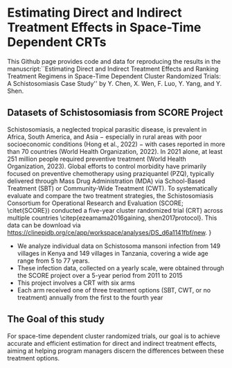 
# Estimating Direct and Indirect Treatment Effects in Space-Time Dependent CRTs

This Github page provides code and data for reproducing the results in the manuscript:``Estimating Direct and Indirect Treatment Effects and Ranking Treatment Regimens in Space-Time Dependent Cluster Randomized Trials: A Schistosomiasis Case Study'' by Y. Chen, X. Wen, F. Luo, Y. Yang, and Y. Shen. 

## Datasets of Schistosomiasis from SCORE Project
Schistosomiasis, a neglected tropical parasitic disease, is prevalent in Africa, South America, and Asia − especially in rural areas with poor socioeconomic conditions (Hong et al., 2022) − with cases reported in more than 70 countries (World Health Organization, 2022).  In 2021 alone, at least 251 million people required preventive treatment (World Health Organization, 2023). Global efforts to control morbidity have primarily focused on preventive chemotherapy using praziquantel (PZQ), typically delivered through Mass Drug Administration (MDA) via School-Based Treatment (SBT) or Community-Wide Treatment (CWT). To systematically evaluate and compare the two treatment strategies, the Schistosomiasis Consortium for Operational Research and Evaluation (SCORE; \citet{SCORE}) conducted a five-year cluster randomized trial (CRT) across multiple countries \citep{ezeamama2016gaining, shen2017protocol}. This data can be download via https://clinepidb.org/ce/app/workspace/analyses/DS_d6a1141fbf/new.
}


- We analyze individual data on Schistosoma mansoni infection from 149 villages in Kenya and 149 villages in Tanzania, covering a wide age range from 5 to 77 years.
- These infection data, collected on a yearly scale, were obtained through the SCORE project over a 5-year period from 2011 to 2015
- This project involves a CRT with six arms
- Each arm received one of three treatment options (SBT, CWT, or no treatment) annually from the first to the fourth year

## The Goal of this study
For space-time dependent cluster randomized trials, our goal is to achieve accurate and efficient estimation for direct and indirect treatment effects, aiming at helping program managers discern the differences between these treatment options.
